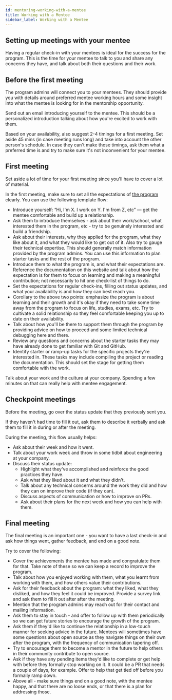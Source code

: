 ```yaml
---
id: mentoring-working-with-a-mentee
title: Working with a Mentee
sidebar_label: Working with a Mentee
---
```


## Setting up meetings with your mentee

Having a regular check-in with your mentees is ideal for the success for the program. This is the time for your mentee to talk to you and share any concerns they have, and talk about both their questions and their work.

## Before the first meeting

The program admins will connect you to your mentees. They should provide you with details around preferred mentee working hours and some insight into what the mentee is looking for in the mentorship opportunity.

Send out an email introducing yourself to the mentee. This should be a personalized introduction talking about how you're excited to work with them.

Based on your availability, also suggest 2-4 timings for a first meeting. Set aside 45 mins (in case meeting runs long) and take into account the other person's schedule. In case they can't make those timings, ask them what a preferred time is and try to make sure it's not inconvenient for your mentee.

## First meeting

Set aside a lot of time for your first meeting since you'll have to cover a lot of material.

In the first meeting, make sure to set all the expectations of [the program](ProgramOverview.md) clearly. You can use the following template flow:

* Introduce yourself: “Hi, I'm X. I work on Y. I'm from Z, etc” — get the mentee comfortable and build up a relationship.
* Ask them to introduce themselves - ask about their work/school, what interested them in the program, etc - try to be genuinely interested and build a friendship.
* Ask about their interests, why they applied for the program, what they like about it, and what they would like to get out of it. Also try to gauge their technical expertise. This should generally match information provided by the program admins. You can use this information to plan starter tasks and the rest of the program. 
* Introduce them to what the program is, and what their expectations are. Reference the documentation on this website and talk about how the expectation is for them to focus on learning and making a meaningful contribution; not necessarily to hit one check-list of things to do.
* Set the expectations for regular check-ins, filling out status updates, and what your availability is and how they can best reach you.
* Corollary to the above two points: emphasize the program is about learning and their growth and it's okay if they need to take some time away from the program to focus on life, studies, exams, etc. Try to cultivate a solid relationship so they feel comfortable keeping you up to date on their availability.
* Talk about how you'll be there to support them through the program by providing advice on how to proceed and some limited technical debugging here and there.
* Review any questions and concerns about the starter tasks they may have already done to get familiar with Git and GitHub.
* Identify starter or ramp-up tasks for the specific projects they're interested in. These tasks may include compiling the project or reading the documentation. This should set the stage for getting them comfortable with the work.


Talk about your work and the culture at your company. Spending a few minutes on that can really help with mentee engagement.


## Checkpoint meetings

Before the meeting, go over the status update that they previously sent you.

If they haven't had time to fill it out, ask them to describe it verbally and ask them to fill it in during or after the meeting.

During the meeting, this flow usually helps:


* Ask about their week and how it went.
* Talk about your work week and throw in some tidbit about engineering at your company.
* Discuss their status update:
    * Highlight what they've accomplished and reinforce the good practices they have.
    * Ask what they liked about it and what they didn't.
    * Talk about any technical concerns around the work they did and how they can on improve their code (if they can).
    * Discuss aspects of communication or how to improve on PRs.
    * Ask about their plans for the next week and how you can help with them.

## Final meeting

The final meeting is an important one - you want to have a last check-in and ask how things went, gather feedback, and end on a good note.

Try to cover the following:

* Cover the achievements the mentee has made and congratulate them for that. Take note of these so we can keep a record to improve the program.
* Talk about how you enjoyed working with them, what you learnt from working with them, and how others value their contributions.
* Ask for their feedback about the program: what they liked, what they disliked, and how they feel it could be improved. Provide a survey link and ask them to fill it out after after the meeting.
* Mention that the program admins may reach out for their contact and mailing information.
* Ask them to stay in touch - and offer to follow up with them periodically so we can get future stories to encourage the growth of the program.
* Ask them if they'd like to continue the relationship in a low-touch manner for seeking advice in the future. Mentees will sometimes have some questions about open source as they navigate things on their own after the program, with the frequency of communication tapering off.
* Try to encourage them to become a mentor in the future to help others in their community contribute to open source.
* Ask if they have any pending items they'd like to complete or get help with before they formally stop working on it. It could be a PR that needs a couple of days, for example. Offer to help that get tied off before you formally ramp down.
* Above all - make sure things end on a good note, with the mentee happy, and that there are no loose ends, or that there is a plan for addressing those.


